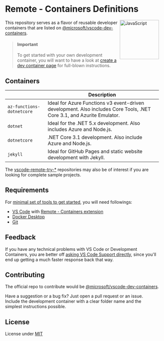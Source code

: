 # Remote - Containers Definitions
[<img align="right" alt="JavaScript" width="128rem" src="https://camo.githubusercontent.com/d7ca2d2f898ab4aa4dd312df026ce18ff219e589/68747470733a2f2f6d6963726f736f66742e6769746875622e696f2f7673636f64652d72656d6f74652d72656c656173652f696d616765732f72656d6f74652d657874656e73696f6e7061636b2e706e67"  />][ms-devcontainers-docs]

This repository serves as a flavor of reusable developer containers that are listed on [@microsoft/vscode-dev-containers][ms-devcontainers-repo].

> #### Important
> To get started with your own development container, you will want to have a look at [create a dev container page][ms-devcontainers-create-docs] for full-blown instructions.

## Containers

|     | Description
| --- | ---
| `az-functions-dotnetcore` | Ideal for Azure Functions v3 event-driven development. Also includes Core Tools, .NET Core 3.1, and Azurite Emulator.
| `dotnet` | Ideal for the .NET 5.x development. Also includes Azure and Node.js.
| `dotnetcore` | .NET Core 3.1 development. Also include Azure and Node.js.
| `jekyll` | Ideal for GitHub Pages and static website development with Jekyll.

The [vscode-remote-try-*][vscode-remote-try-search-query] repositories may also be of interest if you are looking for complete sample projects.

## Requirements
For [minimal set of tools to get started][ms-devcontainers-min-requirements-page], you will need followings:

- [VS Code][download-vscode] with [Remote - Containers extension][download-vscode-remote-ext]
- [Docker Desktop][download-docker-desktop]
- [Git][download-git]

## Feedback
If you have any technical problems with VS Code or Development Containers, you are better off [asking VS Code Support directly][vscode-support], since you'll end up getting a much faster response back that way.

## Contributing
The official repo to contribute would be [@microsoft/vscode-dev-containers][ms-devcontainers-repo].

Have a suggestion or a bug fix? Just open a pull request or an issue. Include the development container with a clear folder name and the simplest instructions possible.

## License
License under [MIT][lic]

[ms-devcontainers-min-requirements-page]: https://code.visualstudio.com/docs/remote/containers#_system-requirements
[ms-devcontainers-docs]: https://code.visualstudio.com/docs/remote/containers
[ms-devcontainers-create-docs]: https://code.visualstudio.com/docs/remote/create-dev-container
[ms-devcontainers-repo]: https://github.com/microsoft/vscode-dev-containers#readme
[vscode-support]: https://github.com/microsoft/vscode-dev-containers#contributing-and-feedback
[vscode-remote-try-search-query]: https://github.com/search?o=desc&q=vscode-remote-try-&s=updated&type=repositories

[download-vscode]: https://code.visualstudio.com/
[download-vscode-remote-ext]: https://aka.ms/vscode-remote/download/containers
[download-docker-desktop]: https://www.docker.com/products/docker-desktop
[download-git]: https://git-scm.com/downloads

[lic]: LICENSE
